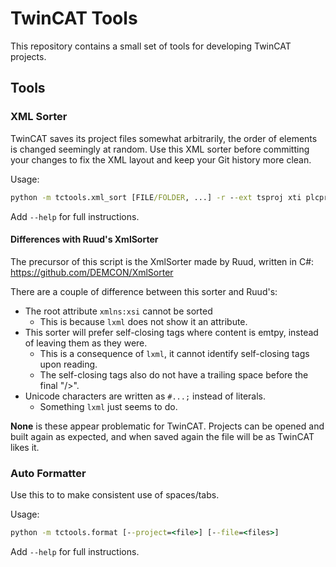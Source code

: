 # TwinCAT Tools

This repository contains a small set of tools for developing TwinCAT projects.

## Tools

### XML Sorter

TwinCAT saves its project files somewhat arbitrarily, the order of elements is changed seemingly at random.
Use this XML sorter before committing your changes to fix the XML layout and keep your Git history more clean.

Usage:

```cmd
python -m tctools.xml_sort [FILE/FOLDER, ...] -r --ext tsproj xti plcproj --skip-nodes Device DeploymentEvents TcSmItem DataType
```

Add `--help` for full instructions.

#### Differences with Ruud's XmlSorter

The precursor of this script is the XmlSorter made by Ruud, written in C#:
https://github.com/DEMCON/XmlSorter

There are a couple of difference between this sorter and Ruud's:

* The root attribute `xmlns:xsi` cannot be sorted
  * This is because `lxml` does not show it an attribute.
* This sorter will prefer self-closing tags where content is emtpy, instead of leaving them as they were.
  * This is a consequence of `lxml`, it cannot identify self-closing tags upon reading.
  * The self-closing tags also do not have a trailing space before the final "/>".
* Unicode characters are written as `#...;` instead of literals.
  * Something `lxml` just seems to do.

**None** is these appear problematic for TwinCAT.
Projects can be opened and built again as expected, and when saved again the file will be as TwinCAT likes it.

### Auto Formatter

Use this to to make consistent use of spaces/tabs.

Usage:

```cmd
python -m tctools.format [--project=<file>] [--file=<files>]
```

Add `--help` for full instructions.
